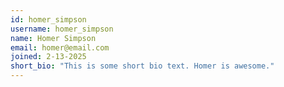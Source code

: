 ```yaml
---
id: homer_simpson
username: homer_simpson
name: Homer Simpson
email: homer@email.com
joined: 2-13-2025
short_bio: "This is some short bio text. Homer is awesome."
---
```

